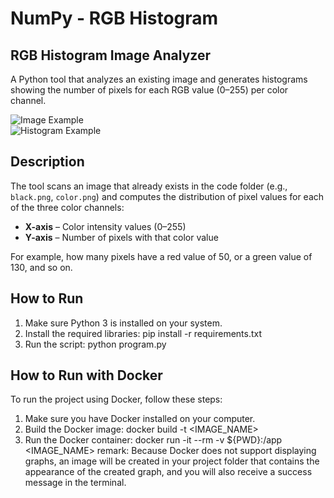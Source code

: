 # NumPy - RGB Histogram

## RGB Histogram Image Analyzer

A Python tool that analyzes an existing image and generates histograms showing the number of pixels for each RGB value (0–255) per color channel.

![Image Example](Task_numpy-Shira_Taieb/img_color.png)  
![Histogram Example](Task_numpy-Shira_Taieb/histogram_color.png)

## Description

The tool scans an image that already exists in the code folder (e.g., `black.png`, `color.png`) and computes the distribution of pixel values for each of the three color channels:

- **X-axis** – Color intensity values (0–255)
- **Y-axis** – Number of pixels with that color value

For example, how many pixels have a red value of 50, or a green value of 130, and so on.

## How to Run

1. Make sure Python 3 is installed on your system.
2. Install the required libraries:
   pip install -r requirements.txt
3. Run the script:
   python program.py

## How to Run with Docker

To run the project using Docker, follow these steps:

1. Make sure you have Docker installed on your computer.
2. Build the Docker image:
   docker build -t <IMAGE_NAME>
3. Run the Docker container:
   docker run -it --rm -v ${PWD}:/app <IMAGE_NAME>
   remark:
   Because Docker does not support displaying graphs, an image will be created in your project folder that contains the appearance of the created graph, and you will also receive a success message in the terminal.
